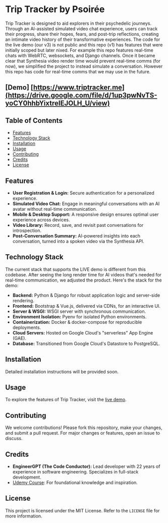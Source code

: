 # Trip Tracker by Psoirée

Trip Tracker is designed to aid explorers in their psychedelic journeys. Through an AI-assisted simulated video chat experience, users can track their progress, share their hopes, fears, and post-trip reflections, creating an intimate video history of their transformative experiences. The code for the live demo (our v3) is not public and this repo (v1) has features that were initially scoped but later nixed. For example this repo features real-time chats with WebRTC, websockets, and Django channels. Once it became clear that Synthesia video render time would prevent real-time comms (for now), we simplified the project to instead simulate a conversation. However this repo has code for real-time comms that we may use in the future.

## [Demo] [https://www.triptracker.me](https://drive.google.com/file/d/1up3pwNvTS-yoCY0hhbYixtreIEJOLH_U/view)

## Table of Contents

- [Features](#features)
- [Technology Stack](#technology-stack)
- [Installation](#installation)
- [Usage](#usage)
- [Contributing](#contributing)
- [Credits](#credits)
- [License](#license)

## Features

- **User Registration & Login:** Secure authentication for a personalized experience.
- **Simulated Video Chat:** Engage in meaningful conversations with an AI avatar without real-time communication.
- **Mobile & Desktop Support:** A responsive design ensures optimal user experience across devices.
- **Video Library:** Record, save, and revisit past conversations for introspection.
- **Post-Conversation Summary:** AI-powered insights into each conversation, turned into a spoken video via the Synthesia API.

## Technology Stack

The current stack that supports the LIVE demo is different from this codebase. After seeing the long render time for AI videos that's needed for real-time communication, we adjusted the product. Here's the stack for the demo:

- **Backend:** Python & Django for robust application logic and server-side rendering.
- **Frontend:** Bootstrap & Vue.js, delivered via CDNs, for an interactive UI.
- **Server & WSGI:** WSGI server with synchronous communication.
- **Environment Isolation:** Pyenv for isolated Python environments.
- **Containerization:** Docker & docker-compose for reproducible deployments.
- **Cloud Servers:** Hosted on Google Cloud's "serverless" App Engine (GAE).
- **Database:** Transitioned from Google Cloud's Datastore to PostgreSQL.

## Installation

Detailed installation instructions will be provided soon.

## Usage

To explore the features of Trip Tracker, visit the [live demo](https://www.triptracker.me).

## Contributing

We welcome contributions! Please fork this repository, make your changes, and submit a pull request. For major changes or features, open an issue to discuss.

## Credits

- **EngineerGPT (The Code Conductor):** Lead developer with 22 years of experience in software engineering. Specializes in full-stack development.
- [Udemy Course](https://www.udemy.com/course/serverless/learn/lecture/27345918): For foundational knowledge and inspiration.

## License

This project is licensed under the MIT License. Refer to the `LICENSE` file for more information.
